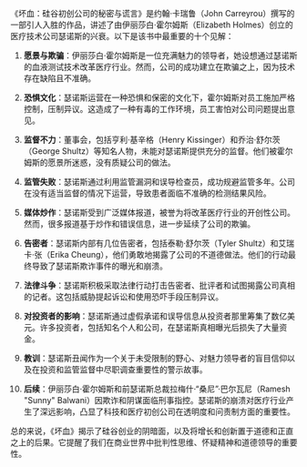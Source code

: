 《坏血：硅谷初创公司的秘密与谎言》是约翰·卡瑞鲁（John Carreyrou）撰写的一部引人入胜的作品，讲述了由伊丽莎白·霍尔姆斯（Elizabeth Holmes）创立的医疗技术公司瑟诺斯的兴衰。以下是该书中最重要的十个见解：

1. **愿景与欺骗**：伊丽莎白·霍尔姆斯是一位充满魅力的领导者，她设想通过瑟诺斯的血液测试技术改革医疗行业。然而，公司的成功建立在欺骗之上，因为技术存在缺陷且不准确。

2. **恐惧文化**：瑟诺斯运营在一种恐惧和保密的文化下，霍尔姆斯对员工施加严格控制，压制异议。这造成了一种有毒的工作环境，员工害怕对公司问题提出意见。

3. **监督不力**：董事会，包括亨利·基辛格（Henry Kissinger）和乔治·舒尔茨（George Shultz）等知名人物，未能对瑟诺斯提供充分的监督。他们被霍尔姆斯的愿景所迷惑，没有质疑公司的做法。

4. **监管失败**：瑟诺斯通过利用监管漏洞和误导检查员，成功规避监管多年。公司在没有适当监督的情况下运营，导致患者面临不准确的检测结果风险。

5. **媒体炒作**：瑟诺斯受到广泛媒体报道，被誉为将改革医疗行业的开创性公司。然而，很多报道基于炒作和错误信息，进一步延续了公司的欺骗。

6. **告密者**：瑟诺斯内部有几位告密者，包括泰勒·舒尔茨（Tyler Shultz）和艾瑞卡·张（Erika Cheung），他们勇敢地揭露了公司的不道德做法。他们的行动最终导致了瑟诺斯欺诈事件的曝光和崩溃。

7. **法律斗争**：瑟诺斯积极采取法律行动打击告密者、批评者和试图揭露公司真相的记者。这包括威胁提起诉讼和使用恐吓手段压制异议。

8. **对投资者的影响**：瑟诺斯通过虚假承诺和误导信息从投资者那里筹集了数亿美元。许多投资者，包括知名个人和公司，在瑟诺斯真相曝光后损失了大量资金。

9. **教训**：瑟诺斯丑闻作为一个关于未受限制的野心、对魅力领导者的盲目信仰以及在投资和监管监督中尽职调查重要性的警示故事。

10. **后续**：伊丽莎白·霍尔姆斯和前瑟诺斯总裁拉梅什·“桑尼”·巴尔瓦尼（Ramesh "Sunny" Balwani）因欺诈和阴谋面临刑事指控。瑟诺斯的崩溃对医疗行业产生了深远影响，凸显了科技和医疗初创公司在透明度和问责制方面的重要性。

总的来说，《坏血》揭示了硅谷创业的阴暗面，以及将增长和创新置于道德和正直之上的后果。它提醒了我们在商业世界中批判性思维、怀疑精神和道德领导的重要性。